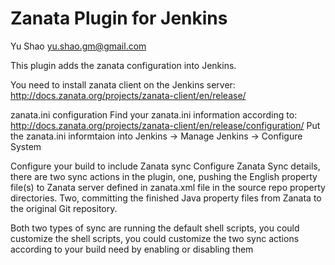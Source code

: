 # Zanata Plugin for Jenkins

Yu Shao yu.shao.gm@gmail.com

This plugin adds the zanata configuration into Jenkins.

You need to install zanata client on the Jenkins server:
http://docs.zanata.org/projects/zanata-client/en/release/

zanata.ini configuration
Find your zanata.ini information according to:
http://docs.zanata.org/projects/zanata-client/en/release/configuration/
Put the zanata.ini informtaion into Jenkins -> Manage Jenkins -> Configure System

Configure your build to include Zanata sync
Configure Zanata Sync details, there are two sync actions in the plugin, one, pushing the English property file(s) to Zanata server defined in zanata.xml file in the source repo property directories.  Two, committing the finished Java property files from Zanata to the original Git repository. 

Both two types of sync are running the default shell scripts, you could customize the shell scripts, you could customize the two sync actions according to your build need by enabling or disabling them
